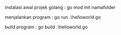 instalasi awal projek golang : go mod init namafolder

menjalankan program : go run .\helloworld.go

build program : go build .\helloworld.go